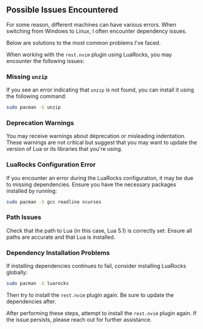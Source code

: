 ## Possible Issues Encountered

For some reason, different machines can have various errors. 
When switching from Windows to Linux, I often encounter dependency issues. 

Below are solutions to the most common problems I've faced.

When working with the `rest.nvim` plugin using LuaRocks, you may encounter the following issues:

### Missing `unzip`
If you see an error indicating that `unzip` is not found, you can install it using the following command:

```bash
sudo pacman -S unzip
```

### Deprecation Warnings

You may receive warnings about deprecation or misleading indentation. 
These warnings are not critical but suggest that you may want to update the version of Lua or its libraries that you're using.

### LuaRocks Configuration Error

If you encounter an error during the LuaRocks configuration, it may be due to missing dependencies. 
Ensure you have the necessary packages installed by running:

```bash
sudo pacman -S gcc readline ncurses
```

### Path Issues

Check that the path to Lua (in this case, Lua 5.1) is correctly set. Ensure all paths are accurate and that Lua is installed.

### Dependency Installation Problems

If installing dependencies continues to fail, consider installing LuaRocks globally:

```bash
sudo pacman -S luarocks
```

Then try to install the `rest.nvim` plugin again. Be sure to update the dependencies after.

After performing these steps, attempt to install the `rest.nvim` plugin again. 
If the issue persists, please reach out for further assistance.

